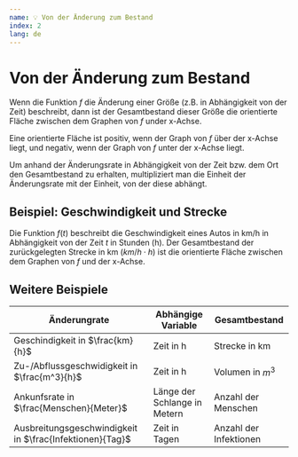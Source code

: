 ```yaml
---
name: 💡 Von der Änderung zum Bestand
index: 2
lang: de
---
```


# Von der Änderung zum Bestand

Wenn die Funktion $f$ die Änderung einer Größe (z.B. in Abhängigkeit von der Zeit) beschreibt, dann ist der Gesamtbestand dieser Größe die orientierte Fläche zwischen dem Graphen von $f$ under x-Achse.

Eine orientierte Fläche ist positiv, wenn der Graph von $f$ über der x-Achse liegt, und negativ, wenn der Graph von $f$ unter der x-Achse liegt.

Um anhand der Änderungsrate in Abhängigkeit von der Zeit bzw. dem Ort den Gesamtbestand zu erhalten, multipliziert man die Einheit der Änderungsrate mit der Einheit, von der diese abhängt.

## Beispiel: Geschwindigkeit und Strecke

Die Funktion $f(t)$ beschreibt die Geschwindigkeit eines Autos in km/h in Abhängigkeit von der Zeit $t$ in Stunden (h). Der Gesamtbestand der zurückgelegten Strecke in km ($km/h \cdot h$) ist die orientierte Fläche zwischen dem Graphen von $f$ und der x-Achse.

## Weitere Beispiele

| Änderungrate | Abhängige Variable | Gesamtbestand |
|--------------|---------------------|---------------|
| Geschindigkeit in $\frac{km}{h}$ | Zeit in h | Strecke in km |
| Zu-/Abflussgeschwidigkeit in $\frac{m^3}{h}$ | Zeit in h | Volumen in $m^3$ |
| Ankunfsrate in $\frac{Menschen}{Meter}$ | Länge der Schlange in Metern | Anzahl der Menschen |
| Ausbreitungsgeschwindigkeit in $\frac{Infektionen}{Tag}$ | Zeit in Tagen | Anzahl der Infektionen |